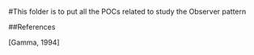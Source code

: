 #This folder is to put all the POCs related to study the Observer pattern




##References

[Gamma, 1994]
